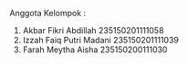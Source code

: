 Anggota Kelompok : 
1. Akbar Fikri Abdillah 235150201111058
2. Izzah Faiq Putri Madani 235150201111039
3. Farah Meytha Aisha 235150200111030